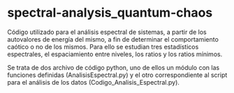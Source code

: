 # spectral-analysis_quantum-chaos

Código utilizado para el análisis espectral de sistemas, a partir de los autovalores de energía del mismo, a fin de determinar el comportamiento caótico o no de los mismos. Para ello se estudian tres estadísticos espectrales, el espaciamiento entre niveles, los ratios y los ratios mínimos. 

Se trata de dos archivo de código python, uno de ellos un módulo con las funciones definidas (AnalisisEspectral.py) y el otro correspondiente al script para el análisis de los datos (Codigo_Analisis_Espectral.py).
